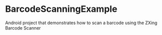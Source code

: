 BarcodeScanningExample
======================

Android project that demonstrates how to scan a barcode using the ZXing Barcode Scanner
